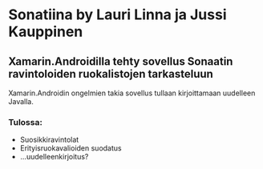 # Sonatiina by Lauri Linna ja Jussi Kauppinen
## Xamarin.Androidilla tehty sovellus Sonaatin ravintoloiden ruokalistojen tarkasteluun

Xamarin.Androidin ongelmien takia sovellus tullaan kirjoittamaan uudelleen Javalla.

### Tulossa:
- Suosikkiravintolat
- Erityisruokavalioiden suodatus
- ...uudelleenkirjoitus?
